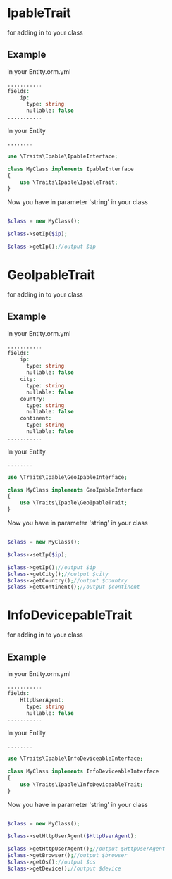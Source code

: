 IpableTrait
==============

for adding in to your class

Example
-------
in your Entity.orm.yml
```php
...........
fields:
    ip:
      type: string
      nullable: false
...........
```

In your Entity
```php
........

use \Traits\Ipable\IpableInterface;

class MyClass implements IpableInterface
{
	use \Traits\Ipable\IpableTrait;
}

```

Now you have in parameter 'string' in your class
```php

$class = new MyClass();

$class->setIp($ip);

$class->getIp();//output $ip

```

GeoIpableTrait
==============

for adding in to your class

Example
-------
in your Entity.orm.yml
```php
...........
fields:
    ip:
      type: string
      nullable: false
    city:
      type: string
      nullable: false
    country:
      type: string
      nullable: false
    continent:
      type: string
      nullable: false
...........
```

In your Entity
```php
........

use \Traits\Ipable\GeoIpableInterface;

class MyClass implements GeoIpableInterface
{
	use \Traits\Ipable\GeoIpableTrait;
}

```

Now you have in parameter 'string' in your class
```php

$class = new MyClass();

$class->setIp($ip);

$class->getIp();//output $ip
$class->getCity();//output $city
$class->getCountry();//output $country
$class->getContinent();//output $continent

```


InfoDevicepableTrait
==============

for adding in to your class

Example
-------
in your Entity.orm.yml
```php
...........
fields:
    HttpUserAgent:
      type: string
      nullable: false
...........
```

In your Entity
```php
........

use \Traits\Ipable\InfoDeviceableInterface;

class MyClass implements InfoDeviceableInterface
{
	use \Traits\Ipable\InfoDeviceableTrait;
}

```

Now you have in parameter 'string' in your class
```php

$class = new MyClass();

$class->setHttpUserAgent($HttpUserAgent);

$class->getHttpUserAgent();//output $HttpUserAgent
$class->getBrowser();//output $browser
$class->getOs();//output $os
$class->getDevice();//output $device

```
